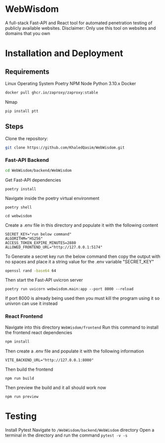 # WebWisdom
A full-stack Fast-API and React tool for automated penetration testing of publicly available websites.
Disclaimer: Only use this tool on websites and domains that you own

# Installation and Deployment
## Requirements
Linux Operating System
Poetry
NPM
Node
Python 3.10.x
Docker 
```bash
docker pull ghcr.io/zaproxy/zaproxy:stable
```
Nmap
```bash
pip install ptt
```


## Steps
Clone the repository:
```bash
git clone https://github.com/KhaledQasim/WebWisdom.git
```
### Fast-API Backend
```bash
cd WebWisdom/backend/WebWisdom
```
Get Fast-API dependencies 
```
poetry install
```
Navigate inside the poetry virtual environment
```
poetry shell
```
```
cd webwisdom
```
Create a .env file in this directory and populate it with the following content
```text
SECRET_KEY="run below command"
ALGORITHM="HS256"
ACCESS_TOKEN_EXPIRE_MINUTES=2880
ALLOWED_FRONTEND_URL="http://127.0.0.1:5174"
```
To Generate a secret key run the below command then copy the output with no spaces and place it a string value for the .env variable "SECRET_KEY"
```bash
openssl rand -base64 64
```
Then start the Fast-API uvicron server
```
poetry run uvicorn webwisdom.main:app --port 8000 --reload
```
If port 8000 is already being used then you must kill the program using it so univron can use it instead


### React Frontend
Navigate into this directory `WebWisdom/frontend`
Run this command to install the frontend react dependencies 
```bash
npm install
```
Then create a .env file and populate it with the following information
```
VITE_BACKEND_URL="http://127.0.0.1:8000"
```
Then build the frontend
```
npm run build
```
Then preview the build and it all should work now
```
npm run preview
```


# Testing
Install Pytest
Navigate to `/WebWisdom/backend/WebWisdom` directory
Open a terminal in the directory and run the command `pytest -v -s`



